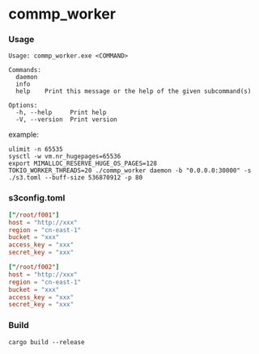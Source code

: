 # commp_worker
### Usage
```shell
Usage: commp_worker.exe <COMMAND>

Commands:
  daemon
  info
  help    Print this message or the help of the given subcommand(s)

Options:
  -h, --help     Print help
  -V, --version  Print version
```

example:
```shell
ulimit -n 65535
sysctl -w vm.nr_hugepages=65536
export MIMALLOC_RESERVE_HUGE_OS_PAGES=128
TOKIO_WORKER_THREADS=20 ./commp_worker daemon -b "0.0.0.0:30000" -s ./s3.toml --buff-size 536870912 -p 80
```

### s3config.toml
```toml
["/root/f001"]
host = "http://xxx"
region = "cn-east-1"
bucket = "xxx"
access_key = "xxx"
secret_key = "xxx"

["/root/f002"]
host = "http://xxx"
region = "cn-east-1"
bucket = "xxx"
access_key = "xxx"
secret_key = "xxx"
```

### Build
```shell
cargo build --release
```

